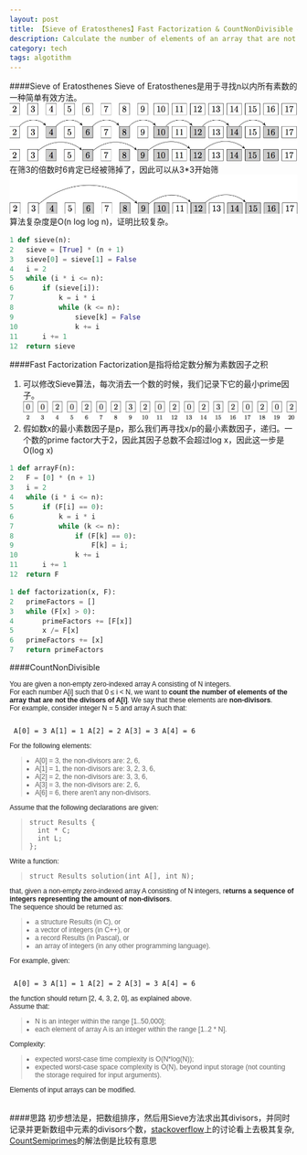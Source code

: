 ```yaml
---
layout: post
title: 【Sieve of Eratosthenes】Fast Factorization & CountNonDivisible & CountSemiprimes
description: Calculate the number of elements of an array that are not divisors of each element.Count the semiprime numbers in the given range [a..b]
category: tech
tags: algotithm
---
```

####Sieve of Eratosthenes
Sieve of Eratosthenes是用于寻找n以内所有素数的一种简单有效方法。
![](/images/sieve/sieve1.jpg)
在筛3的倍数时6肯定已经被筛掉了，因此可以从3*3开始筛
![](/images/sieve/sieve2.jpg)
算法复杂度是O(n log log n)，证明比较复杂。

```python
1 def sieve(n):
2 	sieve = [True] * (n + 1)
3 	sieve[0] = sieve[1] = False
4 	i = 2
5 	while (i * i <= n):
6 		if (sieve[i]):
7 			k = i * i
8 			while (k <= n):
9 				sieve[k] = False
10 				k += i
11 		i += 1
12 	return sieve
```

####Fast Factorization
Factorization是指将给定数分解为素数因子之积

1. 可以修改Sieve算法，每次消去一个数的时候，我们记录下它的最小prime因子。
![](/images/sieve/arrayF.jpg)
2. 假如数x的最小素数因子是p，那么我们再寻找x/p的最小素数因子，递归。一个数的prime factor大于2，因此其因子总数不会超过log x，因此这一步是 O(log x)

```python
1 def arrayF(n):
2 	F = [0] * (n + 1)
3 	i = 2
4 	while (i * i <= n):
5 		if (F[i] == 0):
6 			k = i * i
7 			while (k <= n):
8 				if (F[k] == 0):
9 					F[k] = i;
10 				k += i
11 		i += 1
12 	return F
```
```python
1 def factorization(x, F):
2 	primeFactors = []
3 	while (F[x] > 0):
4 		primeFactors += [F[x]]
5 		x /= F[x]
6 	primeFactors += [x]
7 	return primeFactors
```
####CountNonDivisible
<p style="box-sizing: border-box; margin: 0px; padding: 0px; font-family: Verdana, Arial, Helvetica; font-size: 12px;">You are given a non-empty zero-indexed array A consisting of N integers.</p>
<p style="box-sizing: border-box; margin: 0px; padding: 0px; font-family: Verdana, Arial, Helvetica; font-size: 12px;">For each number A[i] such that 0 ≤ i &lt; N, we want to <strong>count the number of elements of the array that are not the divisors of A[i]</strong>. We say that these elements are <strong>non-divisors</strong>.</p>
<p style="box-sizing: border-box; margin: 0px; padding: 0px; font-family: Verdana, Arial, Helvetica; font-size: 12px;">For example, consider integer N = 5 and array A such that:</p>
<p style="box-sizing: border-box; margin: 0px; padding: 0px; font-family: Verdana, Arial, Helvetica; font-size: 12px;"> </p>
<pre style="box-sizing: border-box; font-family: monospace, serif; font-size: 12px; white-space: pre-wrap;"><tt style="box-sizing: border-box;"> A[0] = 3 A[1] = 1 A[2] = 2 A[3] = 3 A[4] = 6</tt></pre>
<p style="box-sizing: border-box; margin: 0px; padding: 0px; font-family: Verdana, Arial, Helvetica; font-size: 12px;">For the following elements:</p>
<blockquote style="box-sizing: border-box; font-family: Verdana, Arial, Helvetica; font-size: 12px;">
<ul style="box-sizing: border-box; margin: 10px; padding: 0px;">
<li style="box-sizing: border-box;">A[0] = 3, the non-divisors are: 2, 6,</li>
<li style="box-sizing: border-box;">A[1] = 1, the non-divisors are: 3, 2, 3, 6,</li>
<li style="box-sizing: border-box;">A[2] = 2, the non-divisors are: 3, 3, 6,</li>
<li style="box-sizing: border-box;">A[3] = 3, the non-divisors are: 2, 6,</li>
<li style="box-sizing: border-box;">A[6] = 6, there aren't any non-divisors.</li>
</ul>
</blockquote>
<p style="box-sizing: border-box; margin: 0px; padding: 0px; font-family: Verdana, Arial, Helvetica; font-size: 12px;">Assume that the following declarations are given:</p>
<blockquote style="box-sizing: border-box; font-family: Verdana, Arial, Helvetica; font-size: 12px;">
<p class="lang-c" style="box-sizing: border-box; margin: 0px; padding: 0px; font-family: monospace; font-size: 9pt;"><tt style="box-sizing: border-box;">struct Results {<br style="box-sizing: border-box;" />  int * C;<br style="box-sizing: border-box;" />  int L;<br style="box-sizing: border-box;" />};</tt></p>
</blockquote>
<p style="box-sizing: border-box; margin: 0px; padding: 0px; font-family: Verdana, Arial, Helvetica; font-size: 12px;">Write a function:</p>
<blockquote style="box-sizing: border-box; font-family: Verdana, Arial, Helvetica; font-size: 12px;">
<p class="lang-c" style="box-sizing: border-box; margin: 0px; padding: 0px; font-family: monospace; font-size: 9pt;"><tt style="box-sizing: border-box;">struct Results solution(int A[], int N);</tt></p>
</blockquote>
<p style="box-sizing: border-box; margin: 0px; padding: 0px; font-family: Verdana, Arial, Helvetica; font-size: 12px;">that, given a non-empty zero-indexed array A consisting of N integers, r<strong>eturns a sequence of integers representing the amount of non-divisors</strong>.</p>
<p style="box-sizing: border-box; margin: 0px; padding: 0px; font-family: Verdana, Arial, Helvetica; font-size: 12px;">The sequence should be returned as:</p>
<blockquote style="box-sizing: border-box; font-family: Verdana, Arial, Helvetica; font-size: 12px;">
<ul style="box-sizing: border-box; margin: 10px; padding: 0px;">
<li style="box-sizing: border-box;">a structure Results (in C), or</li>
<li style="box-sizing: border-box;">a vector of integers (in C++), or</li>
<li style="box-sizing: border-box;">a record Results (in Pascal), or</li>
<li style="box-sizing: border-box;">an array of integers (in any other programming language).</li>
</ul>
</blockquote>
<p style="box-sizing: border-box; margin: 0px; padding: 0px; font-family: Verdana, Arial, Helvetica; font-size: 12px;">For example, given:</p>
<p style="box-sizing: border-box; margin: 0px; padding: 0px; font-family: Verdana, Arial, Helvetica; font-size: 12px;"> </p>
<pre style="box-sizing: border-box; font-family: monospace, serif; font-size: 12px; white-space: pre-wrap;"><tt style="box-sizing: border-box;"> A[0] = 3 A[1] = 1 A[2] = 2 A[3] = 3 A[4] = 6</tt></pre>
<p style="box-sizing: border-box; margin: 0px; padding: 0px; font-family: Verdana, Arial, Helvetica; font-size: 12px;">the function should return [2, 4, 3, 2, 0], as explained above.</p>
<p style="box-sizing: border-box; margin: 0px; padding: 0px; font-family: Verdana, Arial, Helvetica; font-size: 12px;">Assume that:</p>
<blockquote style="box-sizing: border-box; font-family: Verdana, Arial, Helvetica; font-size: 12px;">
<ul style="box-sizing: border-box; margin: 10px; padding: 0px;">
<li style="box-sizing: border-box;">N is an integer within the range [<span class="number" style="box-sizing: border-box;">1</span>..<span class="number" style="box-sizing: border-box;">50,000</span>];</li>
<li style="box-sizing: border-box;">each element of array A is an integer within the range [<span class="number" style="box-sizing: border-box;">1</span>..<span class="number" style="box-sizing: border-box;">2 * N</span>].</li>
</ul>
</blockquote>
<p style="box-sizing: border-box; margin: 0px; padding: 0px; font-family: Verdana, Arial, Helvetica; font-size: 12px;">Complexity:</p>
<blockquote style="box-sizing: border-box; font-family: Verdana, Arial, Helvetica; font-size: 12px;">
<ul style="box-sizing: border-box; margin: 10px; padding: 0px;">
<li style="box-sizing: border-box;">expected worst-case time complexity is O(N*log(N));</li>
<li style="box-sizing: border-box;">expected worst-case space complexity is O(N), beyond input storage (not counting the storage required for input arguments).</li>
</ul>
</blockquote>
<p style="box-sizing: border-box; margin: 0px; padding: 0px; font-family: Verdana, Arial, Helvetica; font-size: 12px;">Elements of input arrays can be modified.</p></br>

####思路
初步想法是，把数组排序，然后用Sieve方法求出其divisors，并同时记录并更新数组中元素的divisors个数，[stackoverflow](http://stackoverflow.com/questions/21243729/countnondivisible-codility-training-task)上的讨论看上去极其复杂,
[CountSemiprimes](http://www.cnblogs.com/parapax/p/3648482.html)的解法倒是比较有意思

